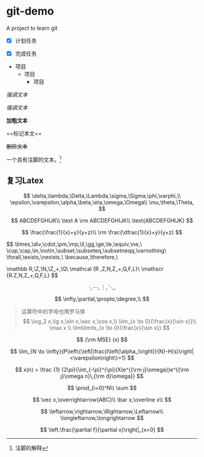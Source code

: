 # git-demo
A project to learn git 


- [x] 计划任务

- [x] 完成任务

- 项目
  - 项目
    - 项目

*强调文本*

_强调文本_

**加粗文本**

==标记本文==

~~删除文本~~

一个具有注脚的文本。[^2]



## 复习Latex

$$
\delta,\lambda,\Delta,\Lambda,\sigma,\Sigma,\phi,\varphi,\\
\epsilon,\varepsilon,\alpha,\beta,\eta,\omega,\Omega\\
\mu,\theta,\Theta,
$$


$$
ABCDEFGHIJK\\
\text A
\rm ABCDEFGHIJK\\
\text{ABCDEFGHIJK}
$$

$$
\frac{\frac{1}{x}+y}{y+z}\\
\rm \frac{\dfrac{1}{x}+y}{y+z}
$$

$$
\times,\div,\cdot,\pm,\mp,\ll,\gg,\ge,\le,\equiv,\ne,\\
\cup,\cap,\in,\notin,\subset,\subseteq,\subsetneqq,\varnothing\\
\forall,\exists,\nexists,\\
\because,\therefore,\\

\mathbb R,\Z,\N,\Z_+,\Q\\
\mathcal {R ,Z,N,Z_+,Q,F,L}\\
\mathscr {R.Z,N,Z_+,Q,F,L}
$$

$$
\cdot,\cdots,\vdots,\ddots,
$$


$$
\infty,\partial,\propto,\degree,\\
$$

> 运算符中的字母也用罗马体
$$
> \log_2 x,\lg x,\sin x,\sec x,\cos x,\\
> \lim_{x \to 0}{\frac{x}{\sin x}}\\
> \max x \\
> \lim\limits_{x \to 0}{\frac{x}{\sin x}}
$$

$$
{\rm MSE} (x)
$$

$$
\lim_{N \to \infty}{P\left\{\left|\frac{I\left(\alpha_i\right)}{N}-H(s)\right|<\varepsilon\right\}=1}
$$


$$
x(n) = \frac {1} {2\pi}{\int_{-\pi}^{\pi}{X(e^{{\rm j}\omega})e^{{\rm j}\omega n}\,{\rm d}\omega}}
$$

$$
\prod_{i=0}^N\\
\sum
$$

$$
\vec x,\overrightarrow{ABC}\\
\bar x,\overline x\\
$$

$$
\leftarrow,\rightarrow,\Rightarrow,\Leftarrow\\
\longleftarrow,\longrightarrow
$$

$$
\left.\frac{\partial f}{\partial x}\right|_{x=0}
$$





[^2]: 注脚的解释
[^2]: this is a test 脚注

